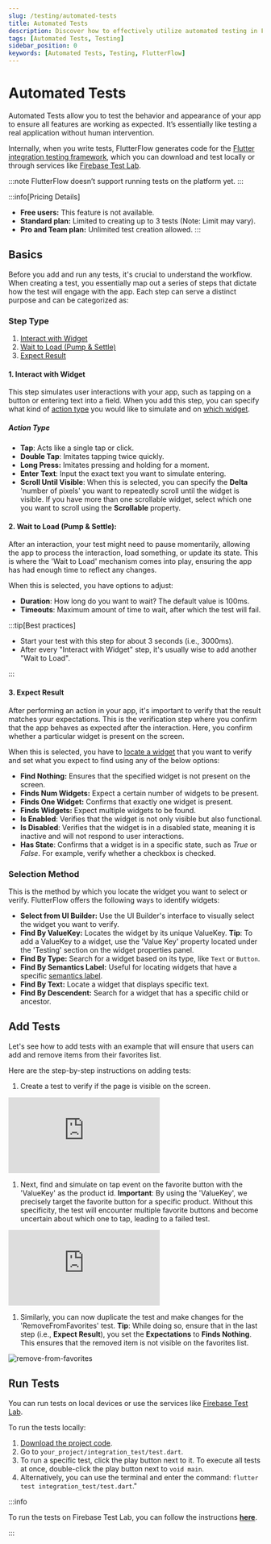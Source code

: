 ```yaml
---
slug: /testing/automated-tests
title: Automated Tests
description: Discover how to effectively utilize automated testing in FlutterFlow to ensure your app performs as intended.
tags: [Automated Tests, Testing]
sidebar_position: 0
keywords: [Automated Tests, Testing, FlutterFlow]
---
```


# Automated Tests

Automated Tests allow you to test the behavior and appearance of your app to ensure all features are working as expected. It’s essentially like testing a real application without human intervention.

Internally, when you write tests, FlutterFlow generates code for the [Flutter integration testing framework](https://docs.flutter.dev/testing/integration-tests), which you can download and test locally or through services like [Firebase Test Lab](https://firebase.google.com/docs/test-lab). 

:::note
FlutterFlow doesn’t support running tests on the platform yet.
:::

:::info[Pricing Details]

- **Free users:** This feature is not available.
- **Standard plan:** Limited to creating up to 3 tests (Note: Limit may vary).
- **Pro and Team plan:** Unlimited test creation allowed.
:::

## Basics

Before you add and run any tests, it's crucial to understand the workflow. When creating a test, you essentially map out a series of steps that dictate how the test will engage with the app. Each step can serve a distinct purpose and can be categorized as:

### Step Type

1. [Interact with Widget](#1-interact-with-widget)
2. [Wait to Load (Pump & Settle)](#2-wait-to-load-pump--settle)
3. [Expect Result](#3-expect-result)

#### 1. Interact with Widget

This step simulates user interactions with your app, such as tapping on a button or entering text into a field. When you add this step, you can specify what kind of [action type](#action-type) you would like to simulate and on [which widget](#selection-method).

##### Action Type

- **Tap**: Acts like a single tap or click.
- **Double Tap**: Imitates tapping twice quickly.
- **Long Press:** Imitates pressing and holding for a moment.
- **Enter** **Text**: Input the exact text you want to simulate entering.
- **Scroll Until Visible**: When this is selected, you can specify the **Delta** 'number of pixels' you want to repeatedly scroll until the widget is visible. If you have more than one scrollable widget, select which one you want to scroll using the **Scrollable** property.

#### 2. Wait to Load (Pump & Settle):

After an interaction, your test might need to pause momentarily, allowing the app to process the interaction, load something, or update its state. This is where the 'Wait to Load' mechanism comes into play, ensuring the app has had enough time to reflect any changes.

When this is selected, you have options to adjust:

- **Duration**: How long do you want to wait? The default value is 100ms.
- **Timeouts**: Maximum amount of time to wait, after which the test will fail.

:::tip[Best practices]

- Start your test with this step for about 3 seconds (i.e., 3000ms).
- After every "Interact with Widget" step, it's usually wise to add another "Wait to Load".

:::

#### 3. Expect Result

After performing an action in your app, it's important to verify that the result matches your expectations. This is the verification step where you confirm that the app behaves as expected after the interaction. Here, you confirm whether a particular widget is present on the screen.

When this is selected, you have to [locate a widget](#selection-method) that you want to verify and set what you expect to find using any of the below options:

- **Find Nothing:** Ensures that the specified widget is not present on the screen.
- **Finds Num Widgets:** Expect a certain number of widgets to be present.
- **Finds One Widget:** Confirms that exactly one widget is present.
- **Finds Widgets:** Expect multiple widgets to be found.
- **Is Enabled**: Verifies that the widget is not only visible but also functional.
- **Is Disabled**: Verifies that the widget is in a disabled state, meaning it is inactive and will not respond to user interactions.
- **Has State**: Confirms that a widget is in a specific state, such as _True_ or _False_. For example, verify whether a checkbox is checked.

### Selection Method

This is the method by which you locate the widget you want to select or verify. FlutterFlow offers the following ways to identify widgets:

- **Select from UI Builder:** Use the UI Builder's interface to visually select the widget you want to verify.
- **Find By ValueKey:** Locates the widget by its unique ValueKey. **Tip**: To add a ValueKey to a widget, use the 'Value Key' property located under the 'Testing' section on the widget properties panel.
- **Find By Type:** Search for a widget based on its type, like `Text` or `Button`.
- **Find By Semantics Label:** Useful for locating widgets that have a specific [semantics label](#).
- **Find By Text:** Locate a widget that displays specific text.
- **Find By Descendent:** Search for a widget that has a specific child or ancestor.



## Add Tests

Let's see how to add tests with an example that will ensure that users can add and remove items from their favorites list.

Here are the step-by-step instructions on adding tests:

1. Create a test to verify if the page is visible on the screen.


<div style={{
    position: 'relative',
    paddingBottom: 'calc(56.67989417989418% + 41px)', // Keeps the aspect ratio and additional padding
    height: 0,
    width: '100%'
}}>
    <iframe 
        src="https://demo.arcade.software/RjJPy7zOBCu1QAVi8h0p?embed&show_copy_link=true"
        title="Sharing a Project with a User"
        style={{
            position: 'absolute',
            top: 0,
            left: 0,
            width: '100%',
            height: '100%',
            colorScheme: 'light'
        }}
        frameborder="0"
        loading="lazy"
        webkitAllowFullScreen
        mozAllowFullScreen
        allowFullScreen
        allow="clipboard-write">
    </iframe>
</div>
<p></p>

1. Next, find and simulate on tap event on the favorite button with the 'ValueKey' as the product id. **Important**: By using the 'ValueKey', we precisely target the favorite button for a specific product. Without this specificity, the test will encounter multiple favorite buttons and become uncertain about which one to tap, leading to a failed test.

<div style={{
    position: 'relative',
    paddingBottom: 'calc(56.67989417989418% + 41px)', // Keeps the aspect ratio and additional padding
    height: 0,
    width: '100%'
}}>
    <iframe 
        src="https://demo.arcade.software/GF5My9t7gjEGfSEdgSXR?embed&show_copy_link=true"
        title="Sharing a Project with a User"
        style={{
            position: 'absolute',
            top: 0,
            left: 0,
            width: '100%',
            height: '100%',
            colorScheme: 'light'
        }}
        frameborder="0"
        loading="lazy"
        webkitAllowFullScreen
        mozAllowFullScreen
        allowFullScreen
        allow="clipboard-write">
    </iframe>
</div>
<p></p>

1. Similarly, you can now duplicate the test and make changes for the 'RemoveFromFavorites' test. **Tip**: While doing so, ensure that in the last step (i.e., **Expect Result**), you set the **Expectations** to **Finds Nothing**. This ensures that the removed item is not visible on the favorites list.

![remove-from-favorites](../imgs/remove-from-favorites.avif)

## Run Tests

You can run tests on local devices or use the services like [Firebase Test Lab](https://firebase.google.com/docs/test-lab).

To run the tests locally:

1. [Download the project code](../exporting-code/ff-cli.md).
2. Go to `your_project/integration_test/test.dart`.
3. To run a specific test, click the play button next to it. To execute all tests at once, double-click the play button next to `void main`.
4. Alternatively, you can use the terminal and enter the command: `flutter test integration_test/test.dart`."

:::info

To run the tests on Firebase Test Lab, you can follow the instructions [**here**](https://docs.flutter.dev/testing/integration-tests#test-using-the-firebase-test-lab).

:::